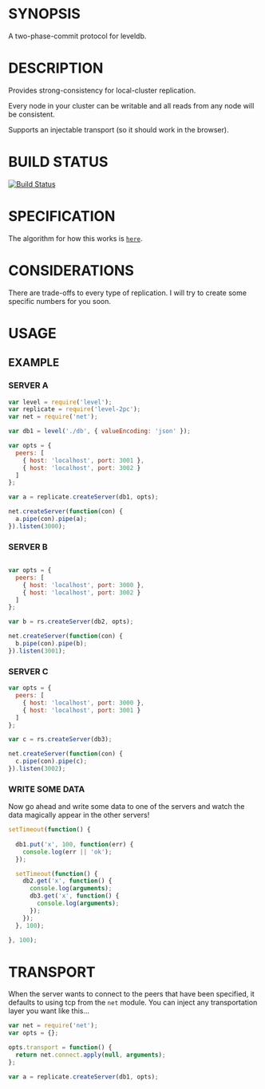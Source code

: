 # SYNOPSIS
A two-phase-commit protocol for leveldb.

# DESCRIPTION
Provides strong-consistency for local-cluster replication. 

Every node in your cluster can be writable and all reads 
from any node will be consistent.

Supports an injectable transport (so it should work in the 
browser).

# BUILD STATUS
[![Build Status](http://img.shields.io/travis/hij1nx/level-2pc.svg?style=flat)](https://travis-ci.org/hij1nx/level-2pc)

# SPECIFICATION
The algorithm for how this works is [`here`](/SPEC.md).

# CONSIDERATIONS
There are trade-offs to every type of replication. I will
try to create some specific numbers for you soon.

# USAGE

## EXAMPLE

### SERVER A
```js
var level = require('level');
var replicate = require('level-2pc');
var net = require('net');

var db1 = level('./db', { valueEncoding: 'json' });

var opts = { 
  peers: [
    { host: 'localhost', port: 3001 }, 
    { host: 'localhost', port: 3002 }
  ]
};

var a = replicate.createServer(db1, opts);

net.createServer(function(con) {
  a.pipe(con).pipe(a);
}).listen(3000);
```

### SERVER B
```js

var opts = { 
  peers: [
    { host: 'localhost', port: 3000 }, 
    { host: 'localhost', port: 3002 }
  ]
};

var b = rs.createServer(db2, opts);

net.createServer(function(con) {
  b.pipe(con).pipe(b);
}).listen(3001);
```

### SERVER C
```js
var opts = { 
  peers: [
    { host: 'localhost', port: 3000 }, 
    { host: 'localhost', port: 3001 }
  ]
};

var c = rs.createServer(db3);

net.createServer(function(con) {
  c.pipe(con).pipe(c);
}).listen(3002);
```

### WRITE SOME DATA
Now go ahead and write some data to one of the
servers and watch the data magically appear in
the other servers!

```js
setTimeout(function() {
  
  db1.put('x', 100, function(err) {
    console.log(err || 'ok');
  });

  setTimeout(function() {
    db2.get('x', function() {
      console.log(arguments);
      db3.get('x', function() {
        console.log(arguments);
      });
    });
  }, 100);

}, 100);
```

# TRANSPORT
When the server wants to connect to the peers
that have been specified, it defaults to using
tcp from the `net` module. You can inject any
transportation layer you want like this...

```js
var net = require('net');
var opts = {};

opts.transport = function() {
  return net.connect.apply(null, arguments);
};

var a = replicate.createServer(db1, opts);
```

